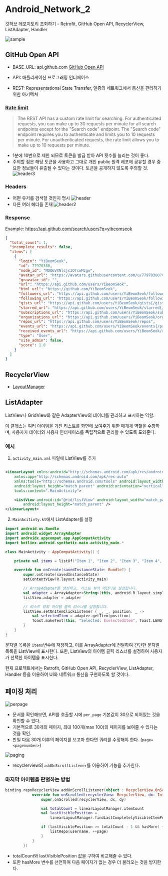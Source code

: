 # Android_Network_2

깃허브 레포지토리 조회하기 - Retrofit, GitHub Open API, RecyclerView, ListAdapter, Handler

![sample](../../../../Downloads/sample.gif)

## GitHub Open API

- BASE_URL: api.github.com
  [GitHub Open API](https://docs.github.com/ko/rest?apiVersion=2022-11-28)

- API: 애플리케이션 프로그래밍 인터페이스
- REST: Representational State Transfer, 일종의 네트워크에서 통신을 관리하기 위한 아키텍쳐

### **[Rate limit](https://docs.github.com/en/rest/search?apiVersion=2022-11-28#about-search)**

> The REST API has a custom rate limit for searching. For authenticated requests, you can make up to
> 30 requests per minute for all search endpoints except for the "Search code" endpoint. The "Search
> code" endpoint requires you to authenticate and limits you to 10 requests per minute. For
> unauthenticated requests, the rate limit allows you to make up to 10 requests per minute.

- 1분에 10번으로 제한 되므로 토큰을 발급 받아 API 횟수를 늘리는 것이 좋다.
- 주의할 점은 해당 토큰을 사용하고 그대로 개인 public 원격 레포에 공유할 경우 중요한 정보들이 유출될 수 있다는 것이다. 토큰을 공개하지 않도록 주의할 것.
  ![header3](.README_images/header3.png)

### **Headers**

- 어떤 유저를 검색할 것인지 명시
  ![header](.README_images/header.png)
- 다른 여러 헤더들 존재
  ![header2](.README_images/header2.png)

### Response

Example: https://api.github.com/search/users?q=yibeomseok

```json
{
  "total_count": 1,
  "incomplete_results": false,
  "items": [
    {
      "login": "YiBeomSeok",
      "id": 77970380,
      "node_id": "MDQ6VXNlcjc3OTcwMzgw",
      "avatar_url": "https://avatars.githubusercontent.com/u/77970380?v=4",
      "gravatar_id": "",
      "url": "https://api.github.com/users/YiBeomSeok",
      "html_url": "https://github.com/YiBeomSeok",
      "followers_url": "https://api.github.com/users/YiBeomSeok/followers",
      "following_url": "https://api.github.com/users/YiBeomSeok/following{/other_user}",
      "gists_url": "https://api.github.com/users/YiBeomSeok/gists{/gist_id}",
      "starred_url": "https://api.github.com/users/YiBeomSeok/starred{/owner}{/repo}",
      "subscriptions_url": "https://api.github.com/users/YiBeomSeok/subscriptions",
      "organizations_url": "https://api.github.com/users/YiBeomSeok/orgs",
      "repos_url": "https://api.github.com/users/YiBeomSeok/repos",
      "events_url": "https://api.github.com/users/YiBeomSeok/events{/privacy}",
      "received_events_url": "https://api.github.com/users/YiBeomSeok/received_events",
      "type": "User",
      "site_admin": false,
      "score": 1.0
    }
  ]
}
```

## RecyclerView

- [LayoutManager](https://developer.android.com/reference/androidx/recyclerview/widget/RecyclerView.LayoutManager)

## ListAdapter

ListView나 GridView와 같은 AdapterView의 데이터를 관리하고 표시하는 역할.

이 클래스는 여러 아이템을 가진 리스트를 화면에 보여주기 위한 매개체 역할을 수향하며, 사용자가 데이터와 사용자 인터페이스를 독립적으로 관리할 수 있도록 도와준다.

### 예시

1. `activity_main.xml` 파일에 ListView를 추가

```xml

<LinearLayout xmlns:android="http://schemas.android.com/apk/res/android"
    xmlns:app="http://schemas.android.com/apk/res-auto"
    xmlns:tools="http://schemas.android.com/tools" android:layout_width="match_parent"
    android:layout_height="match_parent" android:orientation="vertical"
    tools:context=".MainActivity">

    <ListView android:id="@+id/listView" android:layout_width="match_parent"
        android:layout_height="match_parent" />
</LinearLayout>
```

2. `MainAcitivty.kt`에서 ListAdapter를 설정

```kotlin
import android.os.Bundle
import android.widget.ArrayAdapter
import androidx.appcompat.app.AppCompatActivity
import kotlinx.android.synthetic.main.activity_main.*

class MainActivity : AppCompatActivity() {

    private val items = listOf("Item 1", "Item 2", "Item 3", "Item 4", "Item 5")

    override fun onCreate(savedInstanceState: Bundle?) {
        super.onCreate(savedInstanceState)
        setContentView(R.layout.activity_main)

        // ArrayAdapter를 생성하고, 리스트 뷰의 어댑터로 설정합니다.
        val adapter = ArrayAdapter<String>(this, android.R.layout.simple_list_item_1, items)
        listView.adapter = adapter

        // 리스트 뷰의 아이템 클릭 리스너를 설정합니다.
        listView.setOnItemClickListener { _, _, position, _ ->
            val selectedItem = adapter.getItem(position)
            Toast.makeText(this, "Selected: $selectedItem", Toast.LENGTH_SHORT).show()
        }
    }
}
```

문자열 목록을 `items`변수에 저장하고, 이를 ArrayAdapter에 전달하여 간단한 문자열 목록을 ListView에 표시한다. 또한, ListView의 아이템 클릭 리스너를
설정하여 사용자가 선택한 아이템을 표시한다.

현재 프로젝트에서는 Retrofit, GitHub Open API, RecyclerView, ListAdapter, Handler 등을 이용하여 UI와 네트워크 통신을 구현하도록
할 것이다.

## 페이징 처리

![perpage](.README_images/perpage.png)

- 문서를 확인해보면, API를 호출할 시에 `per_page` 기본값이 30으로 되어있는 것을 확인할 수 있다.
- 기본적으로 30개의 페이지, 최대 100개(max 100)의 페이지를 보여줄 수 있다는 것을 확인.
- 만일 다음 30개 이후의 페이지를 보고자 한다면 쿼리를 수정해야 한다. (`page=<pagenumber>`)

![paging](.README_images/recyclerviewpaging.png)
- recyclerview의 `addOnScrollListener`를 이용하여 기능을 추가한다. 

### 마지막 아이템을 판별하는 방법

```kotlin
binding.repoRecyclerView.addOnScrollListener(object : RecyclerView.OnScrollListener() {
            override fun onScrolled(recyclerView: RecyclerView, dx: Int, dy: Int) {
                super.onScrolled(recyclerView, dx, dy)

                val totalCount = linearLayoutManager.itemCount
                val lastVisiblePosition =
                    linearLayoutManager.findLastCompletelyVisibleItemPosition()

                if (lastVisiblePosition >= totalCount - 1 && hasMore) {
                    listRepo(username, ++page)
                }
            }
        })
```

- totalCount와 lastVisiblePosition 값을 구하여 비교해줄 수 있다.
- 또한 hasMore 변수를 선언하여 다음 페이지가 없는 경우 더 불러오는 것을 방지한다.

